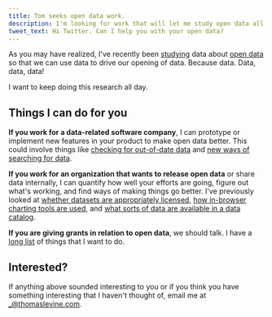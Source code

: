 ```yaml
---
title: Tom seeks open data work.
description: I'm looking for work that will let me study open data all day.
tweet_text: Hi Twitter. Can I help you with your open data?
---
```

As you may have realized, I've recently been [studying](/open-data)
data about [open data](/!/what-is-open-data)
so that we can use data to drive our opening of
data. Because data. Data, data, data!

I want to keep doing this research all day.

## Things I can do for you
**If you work for a data-related software company**, I can prototype or implement new
features in your product to make open data better. This could involve
things like [checking for out-of-date data](/!/data-updatedness/) and
[new ways of searching for data](/!/openprism/).

**If you work for an organization that wants to release open data**
or share data internally, I can quantify how well your efforts are going,
figure out what's working, and find ways of making things go better.
I've previously looked at
[whether datasets are appropriately licensed](/!/open-data-licensing/),
[how in-browser charting tools are used](/!/socrata-users/), and
[what sorts of data are available in a data catalog](/!/missouri-data-licensing/).

**If you are giving grants in relation to open data**, we should talk.
I have a [long list](https://github.com/tlevine/open-data-things) of things
that I want to do.

## Interested?
If anything above sounded interesting to you or
if you think you have something interesting that I haven't thought of,
email me at [\_@thomaslevine.com](mailto:_@thomaslevine.com).
